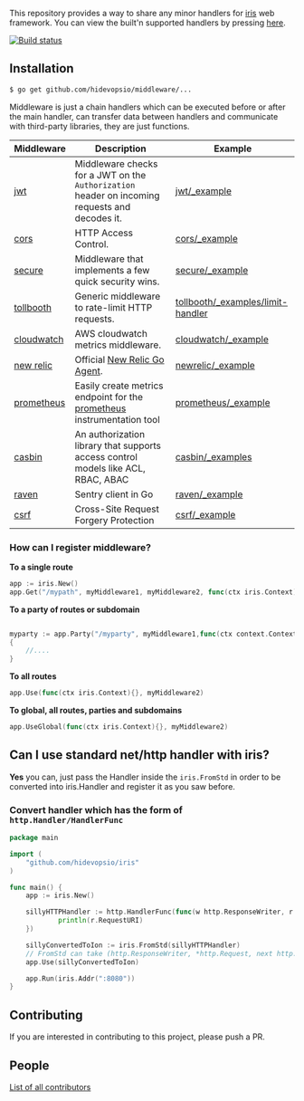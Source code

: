 This repository provides a way to share any minor handlers for [iris](https://github.com/hidevopsio/iris) web framework. You can view the built'n supported handlers by pressing [here](https://github.com/hidevopsio/iris/tree/master/middleware).

[![Build status](https://api.travis-ci.org/iris-contrib/middleware.svg?branch=master&style=flat-square)](https://travis-ci.org/iris-contrib/middleware)

## Installation

```sh
$ go get github.com/hidevopsio/middleware/...
```

Middleware is just a chain handlers which can be executed before or after the main handler, can transfer data between handlers and communicate with third-party libraries, they are just functions.

| Middleware | Description | Example |
| -----------|--------|-------------|
| [jwt](https://github.com/hidevopsio/middleware/tree/master/jwt) | Middleware checks for a JWT on the `Authorization` header on incoming requests and decodes it. | [jwt/_example](https://github.com/hidevopsio/middleware/tree/master/jwt/_example) |
| [cors](https://github.com/hidevopsio/middleware/tree/master/cors) | HTTP Access Control. | [cors/_example](https://github.com/hidevopsio/middleware/tree/master/cors/_example) |
| [secure](https://github.com/hidevopsio/middleware/tree/master/secure) | Middleware that implements a few quick security wins. | [secure/_example](https://github.com/hidevopsio/middleware/tree/master/secure/_example/main.go) |
| [tollbooth](https://github.com/hidevopsio/middleware/tree/master/tollboothic) | Generic middleware to rate-limit HTTP requests. | [tollbooth/_examples/limit-handler](https://github.com/hidevopsio/middleware/tree/master/tollbooth/_examples/limit-handler) |
| [cloudwatch](https://github.com/hidevopsio/middleware/tree/master/cloudwatch) |  AWS cloudwatch metrics middleware. |[cloudwatch/_example](https://github.com/hidevopsio/middleware/tree/master/cloudwatch/_example) |
| [new relic](https://github.com/hidevopsio/middleware/tree/master/newrelic) | Official [New Relic Go Agent](https://github.com/newrelic/go-agent). | [newrelic/_example](https://github.com/hidevopsio/middleware/tree/master/newrelic/_example) |
| [prometheus](https://github.com/hidevopsio/middleware/tree/master/prometheus)| Easily create metrics endpoint for the [prometheus](http://prometheus.io) instrumentation tool | [prometheus/_example](https://github.com/hidevopsio/middleware/tree/master/prometheus/_example) |
| [casbin](https://github.com/hidevopsio/middleware/tree/master/casbin)| An authorization library that supports access control models like ACL, RBAC, ABAC | [casbin/_examples](https://github.com/hidevopsio/middleware/tree/master/casbin/_examples) |
| [raven](https://github.com/hidevopsio/middleware/tree/master/raven)| Sentry client in Go | [raven/_example](https://github.com/hidevopsio/middleware/blob/master/raven/_example/main.go) |
| [csrf](https://github.com/hidevopsio/middleware/tree/master/csrf)| Cross-Site Request Forgery Protection | [csrf/_example](https://github.com/hidevopsio/middleware/blob/master/csrf/_example/main.go) |
### How can I register middleware?

**To a single route**

```go
app := iris.New()
app.Get("/mypath", myMiddleware1, myMiddleware2, func(ctx iris.Context){}, func(ctx iris.Context){}, myMiddleware5,myMainHandlerLast)
```

**To a party of routes or subdomain**

```go

myparty := app.Party("/myparty", myMiddleware1,func(ctx context.Context){},myMiddleware3)
{
	//....
}

```

**To all routes**

```go
app.Use(func(ctx iris.Context){}, myMiddleware2)
```

**To global, all routes, parties and subdomains**

```go
app.UseGlobal(func(ctx iris.Context){}, myMiddleware2)
```

## Can I use standard net/http handler with iris?

**Yes** you can, just pass the Handler inside the `iris.FromStd` in order to be converted into iris.Handler and register it as you saw before.

### Convert handler which has the form of `http.Handler/HandlerFunc`

```go
package main

import (
    "github.com/hidevopsio/iris"
)

func main() {
    app := iris.New()

    sillyHTTPHandler := http.HandlerFunc(func(w http.ResponseWriter, r *http.Request){
            println(r.RequestURI)
    })

    sillyConvertedToIon := iris.FromStd(sillyHTTPHandler)
    // FromStd can take (http.ResponseWriter, *http.Request, next http.Handler) too!
    app.Use(sillyConvertedToIon)

    app.Run(iris.Addr(":8080"))
}

```

## Contributing

If you are interested in contributing to this project, please push a PR.

## People

[List of all contributors](https://github.com/hidevopsio/middleware/graphs/contributors)